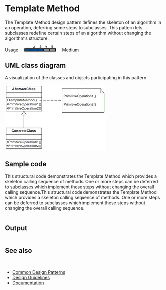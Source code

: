# Template Method

The Template Method design pattern defines the skeleton of an algorithm in an operation, deferring some steps to subclasses. This pattern lets subclasses redefine certain steps of an algorithm without changing the algorithm‘s structure.

Usage     ![Usage](/pictures/usage3.png)     Medium

## UML class diagram

A visualization of the classes and objects participating in this pattern.

![diagram](/pictures/diagrams/uml/design_patterns/template_method.png)

## Sample code

This structural code demonstrates the Template Method which provides a skeleton calling sequence of methods. One or more steps can be deferred to subclasses which implement these steps without changing the overall calling sequence.This structural code demonstrates the Template Method which provides a skeleton calling sequence of methods. One or more steps can be deferred to subclasses which implement these steps without changing the overall calling sequence.

```cpp

```

## Output

```

```

## See also
​
* [Common Design Patterns](/docs/documentation/design_guidelines/common_design_patterns)
* [Design Guidelines](/docs/documentation/design_guidelines)
* [Documentation](/docs/documentation)
